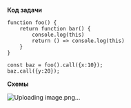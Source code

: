 **Код задачи**

```
function foo() {
    return function bar() {
        console.log(this)
        return () => console.log(this)
    }
}

const baz = foo().call({x:10});
baz.call({y:20}); 
```

**Схемы**

![Uploading image.png…]()
